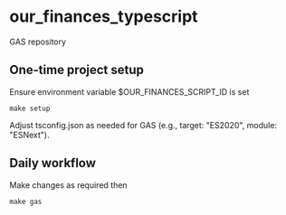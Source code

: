 # our_finances_typescript

GAS repository

## One-time project setup

Ensure environment variable $OUR_FINANCES_SCRIPT_ID is set

`make setup`

Adjust tsconfig.json as needed for GAS (e.g., target: "ES2020", module: "ESNext").

## Daily workflow

Make changes as required then

`make gas`
